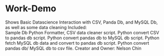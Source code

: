 # Work-Demo
Shows Basic Datascience Interaction with CSV, Panda Db, and MySQL Db, as well as some data cleaning
Included:  
  Sample Db
  Python Formatter, CSV data cleaner script.
  Python convert CSV to pandas db script.
  Python convert pandas db to MySQL db script.
  Python fetch MySQL db data and convert to pandas db script.
  Python convert pandas db/ MySQL db to csv file.
Creator and Owner:  Nelson Chin

